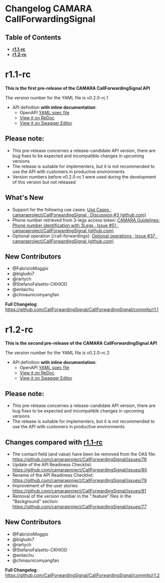 
# Changelog CAMARA CallForwardingSignal

## Table of Contents

- **[r1.1-rc](#r11-rc)**
- **[r1.2-rc](#r12-rc)**

# r1.1-rc

**This is the first pre-release of the CAMARA CallForwardingSignal API**

The version number for the YAML file is v0.2.0-rc.1

- API definition **with inline documentation**:
  - OpenAPI [YAML spec file](https://github.com/camaraproject/CallForwardingSignal/blob/r1.1/code/API_definitions/Call_Forwarding_Signal.yaml)
  - [View it on ReDoc](https://redocly.github.io/redoc/?url=https://raw.githubusercontent.com/camaraproject/CallForwardingSignal/r1.1/code/API_definitions/Call_Forwarding_Signal.yaml&nocors)
  - [View it on Swagger Editor](https://editor.swagger.io/?url=https://raw.githubusercontent.com/camaraproject/CallForwardingSignal/r1.1/code/API_definitions/Call_Forwarding_Signal.yaml)

## Please note:

- This pre-release concernes a release-candidate API version, there are bug fixes to be expected and incompatible changes in upcoming versions 
- The release is suitable for implementers, but it is not recommended to use the API with customers in productive environments
- Version numbers before v0.2.0-rc.1 were used during the development of this version but not released

## What's New

* Support for the following use cases: [Use Cases · camaraproject/CallForwardingSignal · Discussion #3 (github.com)](https://github.com/camaraproject/CallForwardingSignal/discussions/3)
* Phone  number retrieved from 3-legs access token: [CAMARA Guidelines: Phone number identification with 3Legs · Issue #51 · camaraproject/CallForwardingSignal (github.com)](https://github.com/camaraproject/CallForwardingSignal/issues/51)
* Optional operation (/call-forwardings):  [Optional operations · Issue #37 · camaraproject/CallForwardingSignal (github.com)](https://github.com/camaraproject/CallForwardingSignal/issues/37)

## New Contributors
* @FabrizioMoggio
* @bigludo7
* @rartych
* @StefanoFalsetto-CKHIOD
* @enlaichu
* @chinaunicomyangfan

**Full Changelog**: https://github.com/CallForwardingSignal/CallForwardingSignal/commits/r1.1

# r1.2-rc

**This is the second pre-release of the CAMARA CallForwardingSignal API**

The version number for the YAML file is v0.2.0-rc.2

- API definition **with inline documentation**:
  - OpenAPI [YAML spec file](https://github.com/camaraproject/CallForwardingSignal/blob/r1.2/code/API_definitions/Call_Forwarding_Signal.yaml)
  - [View it on ReDoc](https://redocly.github.io/redoc/?url=https://raw.githubusercontent.com/camaraproject/CallForwardingSignal/r1.2/code/API_definitions/Call_Forwarding_Signal.yaml&nocors)
  - [View it on Swagger Editor](https://editor.swagger.io/?url=https://raw.githubusercontent.com/camaraproject/CallForwardingSignal/r1.2/code/API_definitions/Call_Forwarding_Signal.yaml)

## Please note:

- This pre-release concernes a release-candidate API version, there are bug fixes to be expected and incompatible changes in upcoming versions 
- The release is suitable for implementers, but it is not recommended to use the API with customers in productive environments

## Changes compared with [r1.1-rc](#r11-rc)

* The contact field (and value) have been be removed from the OAS file: https://github.com/camaraproject/CallForwardingSignal/issues/76
* Update of the API Readiness Checklist: https://github.com/camaraproject/CallForwardingSignal/issues/80
* Rename of the API Readiness Checklist: https://github.com/camaraproject/CallForwardingSignal/issues/79
* Improvement of the user stories: https://github.com/camaraproject/CallForwardingSignal/issues/81
* Removal of the version number in the ".feature" files in the "Background" section: https://github.com/camaraproject/CallForwardingSignal/issues/77

## New Contributors
* @FabrizioMoggio
* @bigludo7
* @rartych
* @StefanoFalsetto-CKHIOD
* @enlaichu
* @chinaunicomyangfan

**Full Changelog**: https://github.com/CallForwardingSignal/CallForwardingSignal/commits/r1.2

